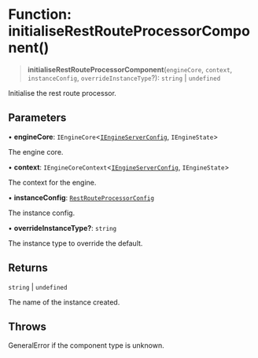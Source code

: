 # Function: initialiseRestRouteProcessorComponent()

> **initialiseRestRouteProcessorComponent**(`engineCore`, `context`, `instanceConfig`, `overrideInstanceType`?): `string` \| `undefined`

Initialise the rest route processor.

## Parameters

• **engineCore**: `IEngineCore`\<[`IEngineServerConfig`](../interfaces/IEngineServerConfig.md), `IEngineState`\>

The engine core.

• **context**: `IEngineCoreContext`\<[`IEngineServerConfig`](../interfaces/IEngineServerConfig.md), `IEngineState`\>

The context for the engine.

• **instanceConfig**: [`RestRouteProcessorConfig`](../type-aliases/RestRouteProcessorConfig.md)

The instance config.

• **overrideInstanceType?**: `string`

The instance type to override the default.

## Returns

`string` \| `undefined`

The name of the instance created.

## Throws

GeneralError if the component type is unknown.
